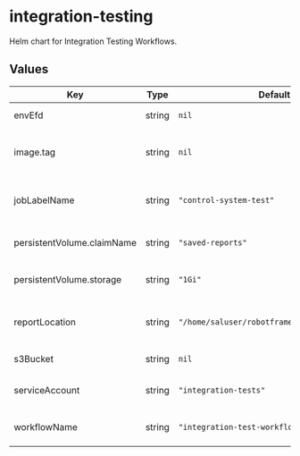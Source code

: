 # integration-testing

Helm chart for Integration Testing Workflows.

## Values

| Key | Type | Default | Description |
|-----|------|---------|-------------|
| envEfd | string | `nil` | The Name of the EFD instance. |
| image.tag | string | `nil` | The image tag for the Integration Test runner container |
| jobLabelName | string | `"control-system-test"` | Label for jobs to get them to appear in application |
| persistentVolume.claimName | string | `"saved-reports"` | PVC name for saving the reports |
| persistentVolume.storage | string | `"1Gi"` | Storage size request for the PVC |
| reportLocation | string | `"/home/saluser/robotframework_EFD/Reports"` | Container location of the RobotFramework reports |
| s3Bucket | string | `nil` | The S3 bucket name to use |
| serviceAccount | string | `"integration-tests"` | This sets the service account name |
| workflowName | string | `"integration-test-workflow"` | Name for the top-level workflow |

